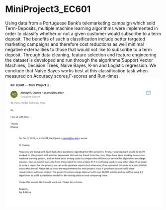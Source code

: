 # MiniProject3_EC601

Using data from a Portuguese Bank’s telemarketing campaign which sold Term-Deposits, multiple machine learning algorithms were implemented in order to classify whether or not a given customer would subscribe to a term deposit. The benefits of such a classification include better targeted marketing campaigns and therefore cost reductions as well minimal negative externalities to those that would not like to subscribe to a term deposit. Through data cleaning, feature selection and feature engineering the dataset is developed and run through the algorithms(Support Vector Machines, Decision Trees, Naive Bayes, K-nn and Logistic regression. We conclude that Naive Bayes works best at this classification task when measured on Accuracy scores,F-scores and Run-times.
<img src = "https://github.com/NityaRaju/MiniProject3_EC601/blob/master/email.jpg">
